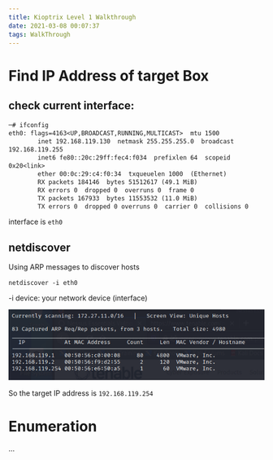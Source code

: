 ```yaml
---
title: Kioptrix Level 1 Walkthrough
date: 2021-03-08 00:07:37
tags: WalkThrough
---
```


# Find IP Address of target Box
## check current interface:
```
─# ifconfig                                                     
eth0: flags=4163<UP,BROADCAST,RUNNING,MULTICAST>  mtu 1500
        inet 192.168.119.130  netmask 255.255.255.0  broadcast 192.168.119.255
        inet6 fe80::20c:29ff:fec4:f034  prefixlen 64  scopeid 0x20<link>
        ether 00:0c:29:c4:f0:34  txqueuelen 1000  (Ethernet)
        RX packets 184146  bytes 51512617 (49.1 MiB)
        RX errors 0  dropped 0  overruns 0  frame 0
        TX packets 167933  bytes 11553532 (11.0 MiB)
        TX errors 0  dropped 0 overruns 0  carrier 0  collisions 0

```
interface is `eth0`

## netdiscover
Using ARP messages to discover hosts
```
netdiscover -i eth0 
```
-i device: your network device (interface)  

![](/images/netdiscover.png "screenshot of netdiscover")

So the target IP address is `192.168.119.254`

# Enumeration
...